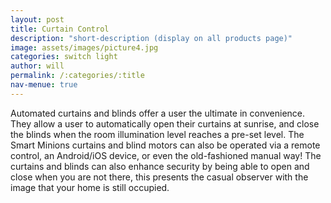 ```yaml
---
layout: post
title: Curtain Control
description: "short-description (display on all products page)"
image: assets/images/picture4.jpg
categories: switch light
author: will
permalink: /:categories/:title
nav-menue: true
---
```


Automated curtains and blinds offer a user the ultimate in convenience. They allow a user to automatically open their curtains at sunrise, and close the blinds when the room illumination level reaches a pre-set level. The Smart Minions curtains and blind motors can also be operated via a remote control, an Android/iOS device, or even the old-fashioned manual way!
The curtains and blinds can also enhance security by being able to open and close when you are not there, this presents the casual observer with the image that your home is still occupied.
